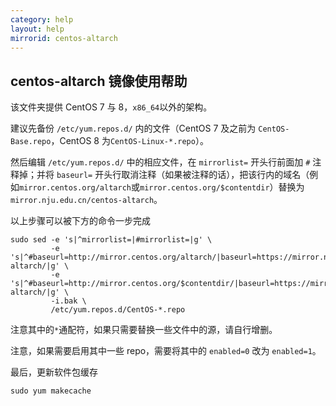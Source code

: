 ```yaml
---
category: help
layout: help
mirrorid: centos-altarch
---
```


## centos-altarch 镜像使用帮助

该文件夹提供 CentOS 7 与 8，`x86_64`以外的架构。

建议先备份 `/etc/yum.repos.d/` 内的文件（CentOS 7 及之前为 `CentOS-Base.repo`，CentOS 8 为`CentOS-Linux-*.repo`）。

然后编辑 `/etc/yum.repos.d/` 中的相应文件，在 `mirrorlist=` 开头行前面加 `#` 注释掉；并将 `baseurl=` 开头行取消注释（如果被注释的话），把该行内的域名（例如`mirror.centos.org/altarch`或`mirror.centos.org/$contentdir`）替换为 `mirror.nju.edu.cn/centos-altarch`。

以上步骤可以被下方的命令一步完成

```
sudo sed -e 's|^mirrorlist=|#mirrorlist=|g' \
         -e 's|^#baseurl=http://mirror.centos.org/altarch/|baseurl=https://mirror.nju.edu.cn/centos-altarch/|g' \
         -e 's|^#baseurl=http://mirror.centos.org/$contentdir/|baseurl=https://mirror.nju.edu.cn/centos-altarch/|g' \
         -i.bak \
         /etc/yum.repos.d/CentOS-*.repo
```

注意其中的`*`通配符，如果只需要替换一些文件中的源，请自行增删。

注意，如果需要启用其中一些 repo，需要将其中的 `enabled=0` 改为 `enabled=1`。

最后，更新软件包缓存

```
sudo yum makecache
```
